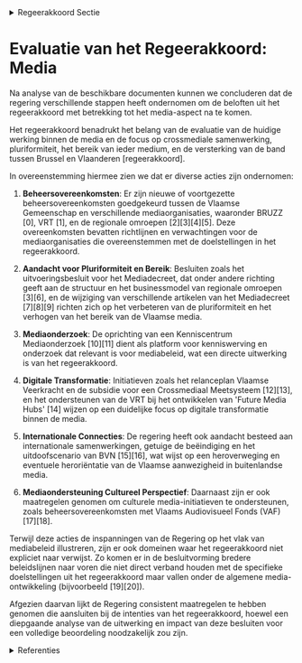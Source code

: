 

<details>
        <summary>Regeerakkoord Sectie </summary>
        <p>5.11 Media Op 31 december 2020 eindigt de huidige beheers-overeenkomst tussen VBM en de VG/VGC. Deze nieuwe beheersovereenkomst wordt voorafgegaan door een evaluatie van de huidige werking, met aandacht voor de crossmediale samenwerking, de pluriformiteit, het bereik van ieder medium en de wijze waarop de band Brussel-Vlaanderen versterkt kan worden </p>
        </details> 

# Evaluatie van het Regeerakkoord: Media

Na analyse van de beschikbare documenten kunnen we concluderen dat de regering verschillende stappen heeft ondernomen om de beloften uit het regeerakkoord met betrekking tot het media-aspect na te komen.

Het regeerakkoord benadrukt het belang van de evaluatie van de huidige werking binnen de media en de focus op crossmediale samenwerking, pluriformiteit, het bereik van ieder medium, en de versterking van de band tussen Brussel en Vlaanderen [regeerakkoord]. 

In overeenstemming hiermee zien we dat er diverse acties zijn ondernomen:

1. **Beheersovereenkomsten**: Er zijn nieuwe of voortgezette beheersovereenkomsten goedgekeurd tussen de Vlaamse Gemeenschap en verschillende mediaorganisaties, waaronder BRUZZ \[0\], VRT \[1\], en de regionale omroepen \[2\]\[3\]\[4\]\[5\]. Deze overeenkomsten bevatten richtlijnen en verwachtingen voor de mediaorganisaties die overeenstemmen met de doelstellingen in het regeerakkoord.

2. **Aandacht voor Pluriformiteit en Bereik**: Besluiten zoals het uitvoeringsbesluit voor het Mediadecreet, dat onder andere richting geeft aan de structuur en het businessmodel van regionale omroepen \[3\]\[6\], en de wijziging van verschillende artikelen van het Mediadecreet \[7\]\[8\]\[9\] richten zich op het verbeteren van de pluriformiteit en het verhogen van het bereik van de Vlaamse media.

3. **Mediaonderzoek**: De oprichting van een Kenniscentrum Mediaonderzoek \[10\]\[11\] dient als platform voor kenniswerving en onderzoek dat relevant is voor mediabeleid, wat een directe uitwerking is van het regeerakkoord.

4. **Digitale Transformatie**: Initiatieven zoals het relanceplan Vlaamse Veerkracht en de subsidie voor een Crossmediaal Meetsysteem \[12\]\[13\], en het ondersteunen van de VRT bij het ontwikkelen van 'Future Media Hubs' \[14\] wijzen op een duidelijke focus op digitale transformatie binnen de media.

5. **Internationale Connecties**: De regering heeft ook aandacht besteed aan internationale samenwerkingen, getuige de beëindiging en het uitdoofscenario van BVN \[15\]\[16\], wat wijst op een heroverweging en eventuele heroriëntatie van de Vlaamse aanwezigheid in buitenlandse media.

6. **Mediaondersteuning Cultureel Perspectief**: Daarnaast zijn er ook maatregelen genomen om culturele media-initiatieven te ondersteunen, zoals beheersovereenkomsten met Vlaams Audiovisueel Fonds (VAF) \[17\]\[18\].

Terwijl deze acties de inspanningen van de Regering op het vlak van mediabeleid illustreren, zijn er ook domeinen waar het regeerakkoord niet expliciet naar verwijst. Zo komen er in de besluitvorming bredere beleidslijnen naar voren die niet direct verband houden met de specifieke doelstellingen uit het regeerakkoord maar vallen onder de algemene media-ontwikkeling (bijvoorbeeld \[19\]\[20\]).

Afgezien daarvan lijkt de Regering consistent maatregelen te hebben genomen die aansluiten bij de intenties van het regeerakkoord, hoewel een diepgaande analyse van de uitwerking en impact van deze besluiten voor een volledige beoordeling noodzakelijk zou zijn.

<details>
        <summary> Referenties</summary>
        **[\[0\]](http://themis.vlaanderen.be/id/resource/add0e990-4925-11ec-94bb-99a9d1e168fe)** : **(2020-12-18)** Overeenkomt met BRUZZ voor de periode 2021-2025 Ontwerp van overeenkomst tussen de Vlaamse Gemeenschap, de Vlaamse Gemeenschapscommissie en de vzw Vlaams-Brusselse Media  De Vlaamse Regering keurt het... 

**[\[1\]](http://themis.vlaanderen.be/id/resource/623443a0-4926-11ec-94bb-99a9d1e168fe)** : **(2020-12-10)** Beheersovereenkomst 2021-2025 VRT Ontwerp van beheersovereenkomst 2021-2025 tussen de Vlaamse Gemeenschap en VRT  Conform artikel 16 van het Mediadecreet wordt tussen de Vlaamse Regering en de VRT een... 

**[\[2\]](http://themis.vlaanderen.be/id/nieuwsbericht/6578216AE2E2C9E5814C01A6)** : **(2023-12-15)** Samenwerkingsovereenkomst 2024-2028 met de Vlaamse regionale televisieomroeporganisaties en addendum samenwerking en taken NORTV Ontwerp van samenwerkingsovereenkomst 2024-2028 tussen de Vlaamse Reger... 

**[\[3\]](http://themis.vlaanderen.be/id/nieuwsbericht/655E06A6E2E2C9E5814BCFEE)** : **(2023-11-23)** Wijziging Mediadecreet: toekomstperspectieven regionale televisieomroeporganisaties Ontwerpdecreet tot wijziging van artikel 166, 166/1, 167, 168, 169 en 170 van het decreet van 27 maart 2009 betreffe... 

**[\[4\]](http://themis.vlaanderen.be/id/nieuwsbericht/648879362D77B42474D4CF43)** : **(2023-06-13)** Nieuwe uitvoeringsbespalingen Mediadecreet rond regionale televisieomroeporganisaties Voorontwerp van besluit van de Vlaamse Regering tot uitvoering van het decreet van 27 maart 2009 betreffende radio... 

**[\[5\]](http://themis.vlaanderen.be/id/nieuwsbericht/6447CE93CA1CB15B58CF512E)** : **(2023-04-28)** Addendum samenwerkingsovereenkomst Vlaamse regionale televisieomroeporganisaties: verlenging werkingsjaar 2023 Ontwerp van addendum bij de samenwerkingsovereenkomst 2018-2022 tussen de Vlaamse Regerin... 

**[\[6\]](http://themis.vlaanderen.be/id/nieuwsbericht/648877E22D77B42474D4CF42)** : **(2023-06-13)** Wijziging Mediadecreet: toekomstperspectieven regionale televisieomroeporganisaties Voorontwerp van decreet tot wijziging van artikel 166, 166/1, 167, 168, 169 en 170 van het decreet van 27 maart 2009... 

**[\[7\]](http://themis.vlaanderen.be/id/nieuwsbrief-info/61FBD608D5F0FAFA87AFAA24)** : **(2022-02-04)** Wijziging artikels Mediadecreet: Governance VRT Bekrachtiging en afkondiging van het decreet tot wijziging van artikel 10, 12, 13 en 14 van het decreet van 27 maart 2009 betreffende radio-omroep en te... 

**[\[8\]](http://themis.vlaanderen.be/id/nieuwsbrief-info/619CEC1C364ED90008000282)** : **(2021-11-26)** Wijziging artikels Mediadecreet: Governance VRT Ontwerpdecreet tot wijziging van artikel 10, 12, 13 en 14 van het decreet van 27 maart 2009 betreffende radio-omroep en televisie  Na adviezen van de Se... 

**[\[9\]](http://themis.vlaanderen.be/id/nieuwsbericht/654B47F49DAB6626D11E623A)** : **(2023-11-10)** Gedeeltelijke uitvoering digitaledienstenverordening: wijziging Mediadecreet Ontwerpdecreet tot wijziging van het decreet van 27 maart 2009 betreffende radio-omroep en televisie tot gedeeltelijke uitv... 

**[\[10\]](http://themis.vlaanderen.be/id/nieuwsbrief-info/638F3C7CC2B90D4571CF759D)** : **(2022-12-09)** Beheersovereenkomst 2023-2026 Kenniscentrum Mediaonderzoek Ontwerp van beheersovereenkomst met het Kenniscentrum Mediaonderzoek voor de periode 2023-2026  De Vlaamse Regering keurt de beheersovereenko... 

**[\[11\]](http://themis.vlaanderen.be/id/nieuwsbrief-info/62B1707D4ABF604F15C22394)** : **(2022-06-24)** Oproep tot kandidaatstelling voor een Kenniscentrum Mediaonderzoek (2023-2026)   ​De Vlaamse Regering keurt de  oproep tot kandidaatstelling goed voor een nieuw Kenniscentrum Mediaonderzoek voor de pe... 

**[\[12\]](http://themis.vlaanderen.be/id/nieuwsbericht/654B3F2C9DAB6626D11E6216)** : **(2023-11-10)** Plan Vlaamse Veerkracht: subsidie Crossmediaal Meetsysteem Cross Mediaal Consortium vzw: subsidie Crossmediaal Meetsysteem Ontwerpbesluit van de Vlaamse Regering betreffende de toekenning van een proj... 

**[\[13\]](http://themis.vlaanderen.be/id/resource/778c3390-4924-11ec-94bb-99a9d1e168fe)** : **(2021-04-02)** Plan Vlaamse Veerkracht: Digitale transformatie en innovatie Vlaamse Media Digitale transformatie en innovatie Vlaamse Media  De Vlaamse Regering neemt kennis van de opstart en ontwikkeling van de pro... 

**[\[14\]](http://themis.vlaanderen.be/id/nieuwsbericht/6580731CE2E2C9E5814C151A)** : **(2023-12-22)** Projectsubsidie aan Vlaamse Radio- en Televisieomroeporganisatie (VRT) voor ‘Future Media Hubs’ VRT nv: subsidie Future Media Hubs Ontwerpbesluit van de Vlaamse Regering betreffende de toekenning van ... 

**[\[15\]](http://themis.vlaanderen.be/id/resource/5e28b860-4924-11ec-94bb-99a9d1e168fe)** : **(2021-04-02)** Uitdoofscenario ‘Het Beste van Vlaanderen en Nederland’ (BVN) Ontwerp van addendum bij de overeenkomst 2017-2020 tussen de Vlaamse Gemeenschap en de Stichting BVN “Het Beste van Vlaanderen en Nederlan... 

**[\[16\]](http://themis.vlaanderen.be/id/nieuwsbrief-info/60D1AC09364ED900080002F0)** : **(2021-06-25)** Uitdoofscenario BVN 2021 en vervolgtraject VRT aanbod Vlamingen in het buitenland 2021-2025 Ontwerp van addendum bij de overeenkomst tussen de Vlaamse Gemeenschap en de VRT met betrekking tot de Vlaam... 

**[\[17\]](http://themis.vlaanderen.be/id/nieuwsbrief-info/61B87B2C364ED90009001525)** : **(2021-12-17)** Beheersovereenkomsten 2022-2025 vzw Vlaams Audiovisueel Fonds (VAF) A. Ontwerp van beheersovereenkomst voor de periode 2022-2025 tussen de Vlaamse Gemeenschap en het Vlaams Audiovisueel Fonds vzw met ... 

**[\[18\]](http://themis.vlaanderen.be/id/resource/77830bd0-4924-11ec-94bb-99a9d1e168fe)** : **(2021-04-02)** Plan Vlaamse Veerkracht: addendum beheersovereenkomsten 2018-2021 met het Vlaams Audiovisueel Fonds vzw Beheersovereenkomst VAF Ontwerpen van addendum aan de beheersovereenkomsten 2018-2021 tussen de ... 

**[\[19\]](http://themis.vlaanderen.be/id/nieuwsbrief-info/607FCC02364ED900080004CF)** : **(2021-04-23)** Beheersovereenkomst 2021-2025 met Consortium Milieugezondheidszorg Ontwerp van beheersovereenkomst met Consortium Milieugezondheidszorg als partnerorganisatie voor Milieugezondheidzorg  De Vlaamse Reg... 

**[\[20\]](http://themis.vlaanderen.be/id/nieuwsbericht/655E0991E2E2C9E5814BCFF3)** : **(2023-11-23)** Hertekening organisatie Vlaamse Regulator voor de Media (VRM) in kader van bijkomende taken   Door de uitbreiding van zijn bevoegdheden in het kader van de uitvoering van het Mediadecreet, het invoere... 
        </details> 

